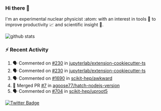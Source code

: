 ### Hi there 👋 

I'm an experimental nuclear physicist :atom: with an interest in tools :wrench: to improve productivity :chart_with_upwards_trend: and scientific insight :telescope:.

![github stats](https://github-readme-stats.vercel.app/api?username=agoose77&show_icons=true&hide_rank=true&hide_title=true&bg_color=30,e76445,904e95&text_color=efe3ec&icon_color=efe3ec)
<!--
**agoose77/agoose77** is a ✨ _special_ ✨ repository because its `README.md` (this file) appears on your GitHub profile.

Here are some ideas to get you started:

- 🔭 I’m currently working on ...
- 🌱 I’m currently learning ...
- 👯 I’m looking to collaborate on ...
- 🤔 I’m looking for help with ...
- 💬 Ask me about ...
- 📫 How to reach me: ...
- 😄 Pronouns: ...
- ⚡ Fun fact: ...
-->

### :zap: Recent Activity
<!--START_SECTION:activity-->
1. 🗣 Commented on [#230](https://github.com/jupyterlab/extension-cookiecutter-ts/issues/230) in [jupyterlab/extension-cookiecutter-ts](https://github.com/jupyterlab/extension-cookiecutter-ts)
2. 🗣 Commented on [#230](https://github.com/jupyterlab/extension-cookiecutter-ts/issues/230) in [jupyterlab/extension-cookiecutter-ts](https://github.com/jupyterlab/extension-cookiecutter-ts)
3. 🗣 Commented on [#1690](https://github.com/scikit-hep/awkward/issues/1690) in [scikit-hep/awkward](https://github.com/scikit-hep/awkward)
4. 🎉 Merged PR [#7](https://github.com/agoose77/hatch-nodejs-version/pull/7) in [agoose77/hatch-nodejs-version](https://github.com/agoose77/hatch-nodejs-version)
5. 🗣 Commented on [#704](https://github.com/scikit-hep/uproot5/issues/704) in [scikit-hep/uproot5](https://github.com/scikit-hep/uproot5)
<!--END_SECTION:activity-->


[![Twitter Badge](https://img.shields.io/twitter/follow/agoose77?style=flat-square&logo=Twitter&logoColor=white&color=cornflowerblue)](https://twitter.com/agoose77)
